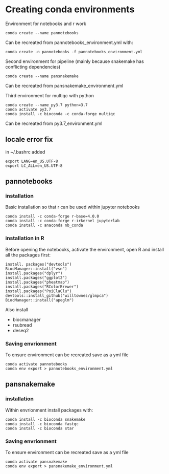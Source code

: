 # Creating conda environments

Environment for notebooks and r work

```
conda create --name pannotebooks
```
Can be recreated from pannotebooks_environment.yml with:
```
conda create -n pannotebooks -f pannotebooks_environment.yml
```

Second environment for pipeline (mainly because snakemake has conflicting dependencies)

```
conda create --name pansnakemake
```
Can be recreated from pansnakemake_environment.yml

Third environment for multiqc with python

```
conda create --name py3.7 python=3.7
conda activate py3.7
conda install -c bioconda -c conda-forge multiqc
```
Can be recreated from py3.7_environment.yml

## locale error fix
in ~/.bashrc added

```
export LANG=en_US.UTF-8 
export LC_ALL=en_US.UTF-8
```

## pannotebooks
### installation
Basic installation so that r can be used within jupyter notebooks

```
conda install -c conda-forge r-base=4.0.0
conda install -c conda-forge r-irkernel jupyterlab
conda install -c anaconda nb_conda
```

### installation in R
Before opening the notebooks, activate the environment, open R and install all the packages first:
```
install. packages("devtools")
BiocManager::install("vsn")
install.packages("dplyr")
install.packages("ggplot2")
install.packages("pheatmap")
install.packages("RColorBrewer")
install.packages("PoiClaClu")
devtools::install_github("willtownes/glmpca")
BiocManager::install("apeglm")
```
Also install
- biocmanager
- rsubread
- deseq2

### Saving envrionment
To ensure environment can be recreated save as a yml file

```
conda activate pannotebooks
conda env export > pannotebooks_environment.yml
```

## pansnakemake
### installation
Within envrionment install packages with:

```
conda install -c bioconda snakemake
conda install -c bioconda fastqc
conda install -c bioconda star
```
### Saving envrionment
To ensure environment can be recreated save as a yml file

```
conda activate pansnakemake
conda env export > pansnakemake_environment.yml
```
